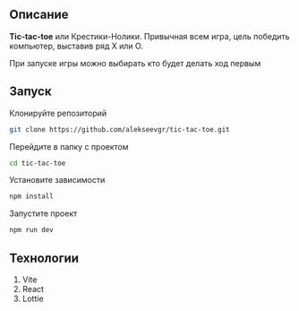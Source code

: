 ## Описание

**Tic-tac-toe** или Крестики-Нолики. Привычная всем игра, цель победить компьютер, выставив ряд Х или О.

При запуске игры можно выбирать кто будет делать ход первым


## Запуск

Клонируйте репозиторий
```bash
git clone https://github.com/alekseevgr/tic-tac-toe.git
```
Перейдите в папку с проектом
```bash
cd tic-tac-toe
```
Установите зависимости
```bash
npm install
 ```
Запустите проект
```bash
npm run dev
```
## Технологии
1. Vite
2. React
3. Lottie

